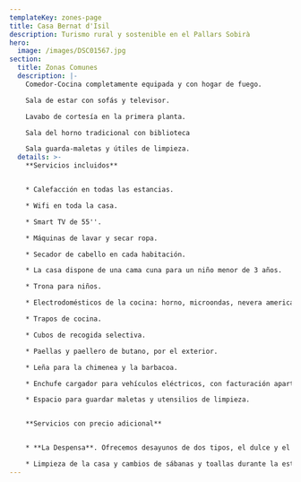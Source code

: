 ```yaml
---
templateKey: zones-page
title: Casa Bernat d'Isil
description: Turismo rural y sostenible en el Pallars Sobirà
hero:
  image: /images/DSC01567.jpg
section:
  title: Zonas Comunes
  description: |-
    Comedor-Cocina completamente equipada y con hogar de fuego.

    Sala de estar con sofás y televisor.

    Lavabo de cortesía en la primera planta.

    Sala del horno tradicional con biblioteca

    Sala guarda-maletas y útiles de limpieza.
  details: >-
    **Servicios incluidos**


    * Calefacción en todas las estancias.

    * Wifi en toda la casa.

    * Smart TV de 55''.

    * Máquinas de lavar y secar ropa.

    * Secador de cabello en cada habitación.

    * La casa dispone de una cama cuna para un niño menor de 3 años.

    * Trona para niños.

    * Electrodomésticos de la cocina: horno, microondas, nevera americana, placa de inducción, torradora, minipimer y cafetera italiana.

    * Trapos de cocina.

    * Cubos de recogida selectiva.

    * Paellas y paellero de butano, por el exterior.

    * Leña para la chimenea y la barbacoa.

    * Enchufe cargador para vehículos eléctricos, con facturación aparte.

    * Espacio para guardar maletas y utensilios de limpieza.


    **Servicios con precio adicional**


    * **La Despensa**. Ofrecemos desayunos de dos tipos, el dulce y el salado. Además, buscamos ofrecer productos hechos por nosotros o por los artesanos y productores del Pallars Sobirà.

    * Limpieza de la casa y cambios de sábanas y toallas durante la estancia: Se pueden pedir estos servicios, con facturación aparte.
---
```

